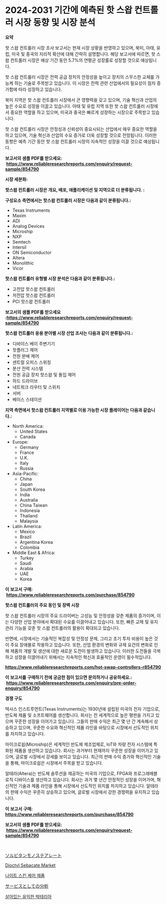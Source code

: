 <p><h1>2024-2031 기간에 예측된 핫 스왑 컨트롤러 시장 동향 및 시장 분석</h1></p><p><strong>요약</strong></p>
<p><p>핫 스왑 컨트롤러 시장 조사 보고서는 현재 시장 상황을 반영하고 있으며, 북미, 아태, 유럽, 미국 및 중국의 지리적 확산에 대해 간략히 설명합니다. 해당 보고서에 따르면, 핫 스왑 컨트롤러 시장은 예상 기간 동안 5.7%의 연평균 성장률로 성장할 것으로 예상됩니다.</p><p>핫 스왑 컨트롤러 시장은 전력 공급 장치의 안정성을 높이고 장치의 스무스한 교체를 가능케 하는 기술로 주목받고 있습니다. 이 시장은 전력 관련 산업에서의 필요성이 점차 증가함에 따라 성장하고 있습니다.</p><p>북미 지역은 핫 스왑 컨트롤러 시장에서 큰 영향력을 갖고 있으며, 기술 혁신과 산업의 높은 수요로 성장을 이끌고 있습니다. 아태 및 유럽 지역 또한 핫 스왑 컨트롤러 시장에서 중요한 역할을 하고 있으며, 미국과 중국은 빠르게 성장하는 시장으로 주목받고 있습니다.</p><p>핫 스왑 컨트롤러 시장은 안정성과 신뢰성이 중요시되는 산업에서 매우 중요한 역할을 하고 있으며, 기술 혁신과 산업의 수요 증가로 더욱 성장할 것으로 전망됩니다. 이러한 동향은 예측 기간 동안 핫 스왑 컨트롤러 시장의 지속적인 성장을 이끌 것으로 예상됩니다.</p></p>
<p><strong>보고서의 샘플 PDF를 받으세요: &nbsp;<a href="https://www.reliableresearchreports.com/enquiry/request-sample/854790">https://www.reliableresearchreports.com/enquiry/request-sample/854790</a></strong></p>
<p><strong>시장 세분화:</strong></p>
<p><strong> 핫스왑 컨트롤러 시장은 개요, 배포, 애플리케이션 및 지역으로 더 분류됩니다. :</strong></p>
<p><strong>구성요소 측면에서는 핫스왑 컨트롤러 시장은 다음과 같이 분류됩니다.:</strong></p>
<p><ul><li>Texas Instruments</li><li>Maxim</li><li>ADI</li><li>Analog Devices</li><li>Microship</li><li>NXP</li><li>Semtech</li><li>Intersil</li><li>ON Semiconductor</li><li>Altera</li><li>Monolithic</li><li>Vicor</li></ul></p>
<p><strong> 핫스왑 컨트롤러 유형별 시장 분석은 다음과 같이 분류됩니다.:</strong></p>
<p><ul><li>고전압 핫스왑 컨트롤러</li><li>저전압 핫스왑 컨트롤러</li><li>PCI 핫스왑 컨트롤러</li></ul></p>
<p><strong>보고서의 샘플 PDF를 받으세요 :<a href="https://www.reliableresearchreports.com/enquiry/request-sample/854790">https://www.reliableresearchreports.com/enquiry/request-sample/854790</a></strong></p>
<p><strong> 핫스왑 컨트롤러 응용 분야별 시장 산업 조사는 다음과 같이 분류됩니다.:</strong></p>
<p><ul><li>디바이스 베이 주변기기</li><li>핫플러그 제어</li><li>전원 분배 제어</li><li>센트럴 오피스 스위칭</li><li>분산 전력 시스템</li><li>전원 공급 장치 핫스왑 및 돌입 제어</li><li>하드 드라이브</li><li>네트워크 라우터 및 스위치</li><li>서버</li><li>베이스 스테이션</li></ul></p>
<p><strong>지역 측면에서 핫스왑 컨트롤러 지역별로 이용 가능한 시장 플레이어는 다음과 같습니다.:</strong></p>
<p><ul>
    <li>
        North America:
        <ul>
            <li>United States</li>
            <li>Canada</li>
        </ul>
    </li>
    <li>
        Europe:
        <ul>
            <li>Germany</li>
            <li>France</li>
            <li>U.K.</li>
            <li>Italy</li>
            <li>Russia</li>
        </ul>
    </li>
    <li>
        Asia-Pacific:
        <ul>
            <li>China</li>
            <li>Japan</li>
            <li>South Korea</li>
            <li>India</li>
            <li>Australia</li>
            <li>China Taiwan</li>
            <li>Indonesia</li>
            <li>Thailand</li>
            <li>Malaysia</li>
        </ul>
    </li>
    <li>
        Latin America:
        <ul>
            <li>Mexico</li>
            <li>Brazil</li>
            <li>Argentina Korea</li>
            <li>Colombia</li>
        </ul>
    </li>
    <li>
        Middle East & Africa:
        <ul>
            <li>Turkey</li>
            <li>Saudi</li>
            <li>Arabia</li>
            <li>UAE</li>
            <li>Korea</li>
        </ul>
    </li>
    </ul></p>
<p><strong>이 보고서 구매: &nbsp;<a href="https://www.reliableresearchreports.com/purchase/854790">https://www.reliableresearchreports.com/purchase/854790</a></strong></p>
<p><strong>핫스왑 컨트롤러의 주요 동인 및 장벽 시장</strong></p>
<p><p>핫 스왑 컨트롤러 시장의 주요 드라이버는 고성능 및 안정성을 갖춘 제품의 증가이며, 이는 다양한 산업 분야에서 확대된 수요를 이끌어내고 있습니다. 또한, 빠른 교체 및 유지 관리 기능을 갖춘 핫 스왑 컨트롤러의 활용이 확대되고 있습니다. </p><p>반면에, 시장에서는 기술적인 복잡성 및 안정성 문제, 그리고 초기 투자 비용이 높은 것이 주요 장애물로 작용하고 있습니다. 또한, 산업 환경의 변화와 규제 요건의 변화로 인해 제품의 개발 및 생산에 대한 새로운 도전이 발생하고 있습니다.  이러한 도전들을 극복하고 성장을 이끌어내기 위해서는 지속적인 혁신과 효율적인 운영이 필수적입니다.</p></p>
<p><strong><a href="https://www.reliableresearchreports.com/hot-swap-controllers-r854790">https://www.reliableresearchreports.com/hot-swap-controllers-r854790</a></strong></p>
<p><strong>이 보고서를 구매하기 전에 궁금한 점이 있으면 문의하거나 공유하세요.: &nbsp;<a href="https://www.reliableresearchreports.com/enquiry/pre-order-enquiry/854790">https://www.reliableresearchreports.com/enquiry/pre-order-enquiry/854790</a></strong></p>
<p><strong>경쟁 구도</strong></p>
<p><p>텍사스 인스트루먼트(Texas Instruments)는 1930년에 설립된 미국의 전자 기업으로, 반도체 제품 및 소프트웨어를 생산합니다. 회사는 전 세계적으로 높은 평판을 가지고 있으며 꾸준한 성장을 이어가고 있습니다. 그들의 판매 수익은 최근 몇 년 간 계속해서 상승하고 있으며, 꾸준한 수요와 혁신적인 제품 라인을 바탕으로 시장에서 선도적인 위치를 차지하고 있습니다.</p><p>마이크로쉽(Microship)은 세계적인 반도체 제조업체로, IoT와 차량 전자 시스템에 특화된 제품을 생산하고 있습니다. 회사는 과거부터 현재까지 꾸준한 성장을 이어가고 있으며, 글로벌 시장에서 강세를 보이고 있습니다. 최근의 판매 수익 증가와 혁신적인 기술을 통해, 마이크로쉽은 시장에서 주목을 받고 있습니다.</p><p>알테라(Altera)는 반도체 솔루션을 제공하는 미국의 기업으로, FPGA와 프로그래매블 로직 디바이스를 생산하고 있습니다. 회사는 과거 몇 년간 안정적인 성장을 이어가며, 혁신적인 기술과 제품 라인을 통해 시장에서 선도적인 위치를 차지하고 있습니다. 알테라의 판매 수익은 꾸준히 상승하고 있으며, 글로벌 시장에서 강한 경쟁력을 유지하고 있습니다.</p></p>
<p><strong>이 보고서 구매: &nbsp; <a href="https://www.reliableresearchreports.com/purchase/854790">https://www.reliableresearchreports.com/purchase/854790</a></strong></p>
<p><strong>보고서의 샘플 PDF를 받으세요: &nbsp;<a href="https://www.reliableresearchreports.com/enquiry/request-sample/854790">https://www.reliableresearchreports.com/enquiry/request-sample/854790</a></strong><strong></strong></p>
<p>&nbsp;</p>
<p><p><a href="https://github.com/DonaldShaw1965/Market-Research-Report-List-1/blob/main/310576118059.md">ソルビタンモノステアレート</a></p><p><a href="https://issuu.com/reportprime-2/docs/dioctyl-sebacate-market-size-2030.pptx">Dioctyl Sebacate Market</a></p><p><a href="https://medium.com/@sybleferry/%EC%95%BC%EA%B0%84-%ED%94%BC%EB%B6%80-%EA%B4%80%EB%A6%AC-%EC%A0%9C%ED%92%88-%EC%8B%9C%EC%9E%A5-%EB%B6%84%EC%84%9D-cagr-%EC%8B%9C%EC%9E%A5-%EC%84%B8%EB%B6%84%ED%99%94-%EB%B0%8F-%EA%B8%80%EB%A1%9C%EB%B2%8C-%EC%82%B0%EC%97%85-%EA%B0%9C%EC%9A%94-c388fc8f56cc">나이트 스킨 케어 제품</a></p><p><a href="https://medium.com/@saigekulas/%E3%82%A2%E3%83%8A%E3%83%AA%E3%83%86%E3%82%A3%E3%82%AF%E3%82%B9-%E3%82%A2%E3%82%BA-%E3%82%A2-%E3%82%B5%E3%83%BC%E3%83%93%E3%82%B9%E5%B8%82%E5%A0%B4%E3%83%AC%E3%83%9D%E3%83%BC%E3%83%88%E3%81%AF-%E3%81%93%E3%81%AE%E5%B8%82%E5%A0%B4%E3%81%AE%E6%9C%80%E6%96%B0%E3%81%AE%E3%83%88%E3%83%AC%E3%83%B3%E3%83%89%E3%81%A8%E6%88%90%E9%95%B7%E6%A9%9F%E4%BC%9A%E3%82%92%E6%98%8E%E3%82%89%E3%81%8B%E3%81%AB%E3%81%97%E3%81%A6%E3%81%84%E3%81%BE%E3%81%99-763bbf609c6c">サービスとしての分析</a></p><p><a href="https://medium.com/@christorpherpfannerstill5436/%EC%83%9D%EB%B0%95%ED%85%8C%EB%A6%AC%EC%95%84-%EB%A7%88%EC%BC%93-%EC%82%AC%EC%9D%B4%EC%A6%88%EB%8A%94-%EA%B8%80%EB%A1%9C%EB%B2%8C-%EC%82%B0%EC%97%85%EC%97%90%EC%84%9C-%EA%B0%80%EC%9E%A5-%EC%A2%8B%EC%9D%80-%EB%A7%88%EC%BC%80%ED%8C%85-%EC%B1%84%EB%84%90%EB%93%A4%EC%9D%84-%EB%B3%B4%EC%97%AC%EC%A4%8D%EB%8B%88%EB%8B%A4-a8fc2e03e382">살아있는 유익한 박테리아</a></p></p>